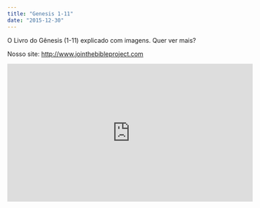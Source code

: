 ```yaml
---
title: "Genesis 1-11"
date: "2015-12-30"
---
```


O Livro do Gênesis (1-11) explicado com imagens.
Quer ver mais?

Nosso site: http://www.jointhebibleproject.com

<iframe width="560" height="315" src="https://www.youtube.com/embed/GQI72THyO5I" frameborder="0" allow="accelerometer; autoplay; clipboard-write; encrypted-media; gyroscope; picture-in-picture" allowfullscreen></iframe>
